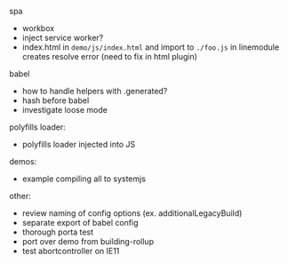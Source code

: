 spa

- workbox
- inject service worker?
- index.html in `demo/js/index.html` and import to `./foo.js` in linemodule creates resolve error (need to fix in html plugin)

babel

- how to handle helpers with .generated?
- hash before babel
- investigate loose mode

polyfills loader:

- polyfills loader injected into JS

demos:

- example compiling all to systemjs

other:

- review naming of config options (ex. additionalLegacyBuild)
- separate export of babel config
- thorough porta test
- port over demo from building-rollup
- test abortcontroller on IE11
